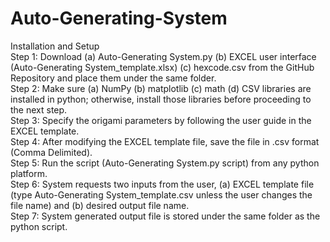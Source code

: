 # Auto-Generating-System
Installation and Setup <br />
Step 1: Download (a) Auto-Generating System.py (b) EXCEL user interface (Auto-Generating System_template.xlsx) (c) hexcode.csv from the GitHub Repository and place them under the same folder. <br />
Step 2: Make sure (a) NumPy (b) matplotlib (c) math (d) CSV libraries are installed in python; otherwise, install those libraries before proceeding to the next step. <br />
Step 3: Specify the origami parameters by following the user guide in the EXCEL template. <br />
Step 4: After modifying the EXCEL template file, save the file in .csv format (Comma Delimited). <br />
Step 5: Run the script (Auto-Generating System.py script) from any python platform. <br />
Step 6: System requests two inputs from the user, (a) EXCEL template file (type Auto-Generating System_template.csv unless the user changes the file name) and (b) desired output file name. <br />
Step 7: System generated output file is stored under the same folder as the python script.
